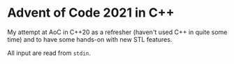 # Advent of Code 2021 in C++

My attempt at AoC in C++20 as a refresher (haven't used C++ in quite some time) and to have some hands-on with new STL
features.

All input are read from `stdin`.

